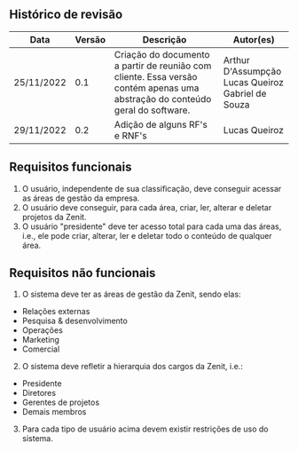 ## Histórico de revisão

| Data       | Versão | Descrição                                                    | Autor(es)                                               |
| ---------- | ------ | ------------------------------------------------------------ | ------------------------------------------------------- |
| 25/11/2022 | 0.1    | Criação do documento a partir de reunião com cliente. Essa versão contém apenas uma abstração do conteúdo geral do software. | Arthur D'Assumpção<br>Lucas Queiroz<br>Gabriel de Souza |
| 29/11/2022 | 0.2    | Adição de alguns RF's e RNF's | Lucas Queiroz |

## Requisitos funcionais 

1. O usuário, independente de sua classificação, deve conseguir acessar as áreas de gestão da empresa.
2. O usuário deve conseguir, para cada área, criar, ler, alterar e deletar projetos da Zenit.
3. O usuário "presidente" deve ter acesso total para cada uma das áreas, i.e., ele pode criar, alterar, ler e deletar todo o conteúdo de qualquer área.


## Requisitos não funcionais

1. O sistema deve ter as áreas de gestão da Zenit, sendo elas:

 - Relações externas
 - Pesquisa & desenvolvimento
 - Operações
 - Marketing
 - Comercial

2. O sistema deve refletir a hierarquia dos cargos da Zenit, i.e.:

 - Presidente
 - Diretores
 - Gerentes de projetos
 - Demais membros

3.  Para cada tipo de usuário acima devem existir restrições de uso do sistema.